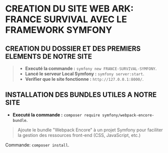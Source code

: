 # CREATION DU SITE WEB ARK: FRANCE SURVIVAL AVEC LE FRAMEWORK SYMFONY #

## CREATION DU DOSSIER ET DES PREMIERS ELEMENTS DE NOTRE SITE #
> - __Executé la commande :__ `symfony new FRANCE-SURVIVAL-SYMFONY`.
> - __Lancé le serveur Local Symfony :__ `symfony server:start`.
> - __Verifier que le site fonctionne :__ `http://127.0.0.1:8000/`.

## INSTALLATION DES BUNDLES UTILES A NOTRE SITE ##

- __Executé la commande :__ `composer require symfony/webpack-encore-bundle`.
>Ajoute le bundle "Webpack Encore" à un projet Symfony pour faciliter la gestion des ressources front-end (CSS, JavaScript, etc.)

Commande: `composer install`.
